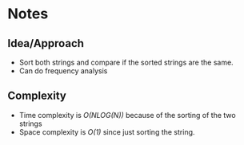 # Notes

## Idea/Approach
* Sort both strings and compare if the sorted strings are the same.
* Can do frequency analysis

## Complexity
* Time complexity is *O(NLOG(N))* because of the sorting of the two strings
* Space complexity is *O(1)* since just sorting the string.
